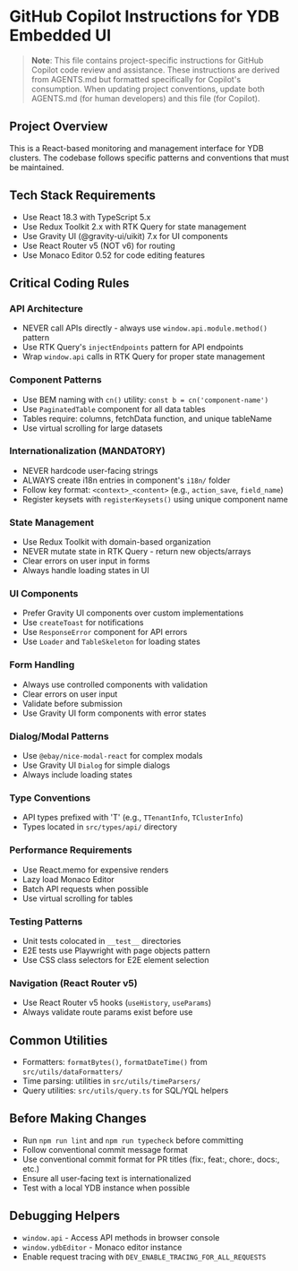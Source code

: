 # GitHub Copilot Instructions for YDB Embedded UI

> **Note**: This file contains project-specific instructions for GitHub Copilot code review and assistance.
> These instructions are derived from AGENTS.md but formatted specifically for Copilot's consumption.
> When updating project conventions, update both AGENTS.md (for human developers) and this file (for Copilot).

## Project Overview

This is a React-based monitoring and management interface for YDB clusters. The codebase follows specific patterns and conventions that must be maintained.

## Tech Stack Requirements

- Use React 18.3 with TypeScript 5.x
- Use Redux Toolkit 2.x with RTK Query for state management
- Use Gravity UI (@gravity-ui/uikit) 7.x for UI components
- Use React Router v5 (NOT v6) for routing
- Use Monaco Editor 0.52 for code editing features

## Critical Coding Rules

### API Architecture

- NEVER call APIs directly - always use `window.api.module.method()` pattern
- Use RTK Query's `injectEndpoints` pattern for API endpoints
- Wrap `window.api` calls in RTK Query for proper state management

### Component Patterns

- Use BEM naming with `cn()` utility: `const b = cn('component-name')`
- Use `PaginatedTable` component for all data tables
- Tables require: columns, fetchData function, and unique tableName
- Use virtual scrolling for large datasets

### Internationalization (MANDATORY)

- NEVER hardcode user-facing strings
- ALWAYS create i18n entries in component's `i18n/` folder
- Follow key format: `<context>_<content>` (e.g., `action_save`, `field_name`)
- Register keysets with `registerKeysets()` using unique component name

### State Management

- Use Redux Toolkit with domain-based organization
- NEVER mutate state in RTK Query - return new objects/arrays
- Clear errors on user input in forms
- Always handle loading states in UI

### UI Components

- Prefer Gravity UI components over custom implementations
- Use `createToast` for notifications
- Use `ResponseError` component for API errors
- Use `Loader` and `TableSkeleton` for loading states

### Form Handling

- Always use controlled components with validation
- Clear errors on user input
- Validate before submission
- Use Gravity UI form components with error states

### Dialog/Modal Patterns

- Use `@ebay/nice-modal-react` for complex modals
- Use Gravity UI `Dialog` for simple dialogs
- Always include loading states

### Type Conventions

- API types prefixed with 'T' (e.g., `TTenantInfo`, `TClusterInfo`)
- Types located in `src/types/api/` directory

### Performance Requirements

- Use React.memo for expensive renders
- Lazy load Monaco Editor
- Batch API requests when possible
- Use virtual scrolling for tables

### Testing Patterns

- Unit tests colocated in `__test__` directories
- E2E tests use Playwright with page objects pattern
- Use CSS class selectors for E2E element selection

### Navigation (React Router v5)

- Use React Router v5 hooks (`useHistory`, `useParams`)
- Always validate route params exist before use

## Common Utilities

- Formatters: `formatBytes()`, `formatDateTime()` from `src/utils/dataFormatters/`
- Time parsing: utilities in `src/utils/timeParsers/`
- Query utilities: `src/utils/query.ts` for SQL/YQL helpers

## Before Making Changes

- Run `npm run lint` and `npm run typecheck` before committing
- Follow conventional commit message format
- Use conventional commit format for PR titles (fix:, feat:, chore:, docs:, etc.)
- Ensure all user-facing text is internationalized
- Test with a local YDB instance when possible

## Debugging Helpers

- `window.api` - Access API methods in browser console
- `window.ydbEditor` - Monaco editor instance
- Enable request tracing with `DEV_ENABLE_TRACING_FOR_ALL_REQUESTS`
